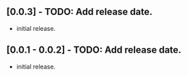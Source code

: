 ## [0.0.3] - TODO: Add release date.

- initial release.

## [0.0.1 - 0.0.2] - TODO: Add release date.

- initial release.
